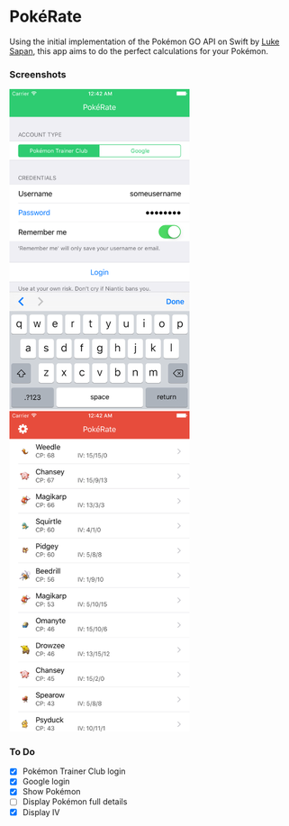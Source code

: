 # PokéRate

Using the initial implementation of the Pokémon GO API on Swift by [Luke Sapan](https://github.com/lsapan/pgoapi-swift), this app aims to do the perfect calculations for your Pokémon.

### Screenshots
<img src="https://raw.githubusercontent.com/rowellx68/pgorate/master/images/pokerate-login.png" width="320px" />
<img src="https://raw.githubusercontent.com/rowellx68/pgorate/master/images/pokerate-list.png" width="320px" />

### To Do

- [x] Pokémon Trainer Club login
- [x] Google login
- [x] Show Pokémon
- [ ] Display Pokémon full details
- [x] Display IV
